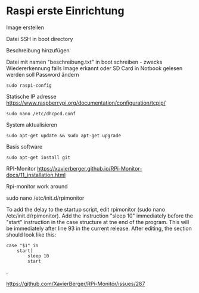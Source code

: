 
# Raspi erste Einrichtung

Image erstellen


Datei SSH in boot directory

Beschreibung hinzufügen 

Datei mit namen "beschreibung.txt" in boot schreiben - zwecks Wiedererkennung falls Image erkannt oder SD Card in Notbook gelesen werden soll
Password ändern

    sudo raspi-config

Statische IP adresse
<https://www.raspberrypi.org/documentation/configuration/tcpip/>

    sudo nano /etc/dhcpcd.conf
    

System aktualisieren

    sudo apt-get update && sudo apt-get upgrade

Basis software

    sudo apt-get install git
    
RPI-Monitor
<https://xavierberger.github.io/RPi-Monitor-docs/11_installation.html>

Rpi-monitor work around

sudo nano /etc/init.d/rpimonitor

To add the delay to the startup script, edit rpimonitor (sudo nano /etc/init.d/rpimonitor). Add the instruction "sleep 10" immediately before the "start" instruction in the case structure at tne end of the program. This will be immediately after line 93 in the current release. After editing, the section should look like this:

    case "$1" in
        start)
            sleep 10
            start

.
	
<https://github.com/XavierBerger/RPi-Monitor/issues/287>
